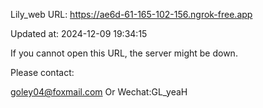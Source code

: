 Lily_web URL: https://ae6d-61-165-102-156.ngrok-free.app

Updated at: 2024-12-09 19:34:15

If you cannot open this URL, the server might be down.

Please contact: 

goley04@foxmail.com Or Wechat:GL_yeaH